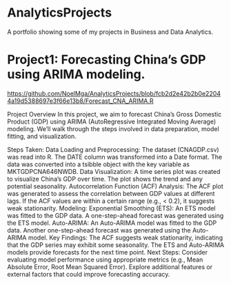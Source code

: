 # AnalyticsProjects
A portfolio showing some of my projects in Business and Data Analytics.

# Project1: Forecasting China’s GDP using ARIMA modeling. 
https://github.com/NoelMga/AnalyticsProjects/blob/fcb2d2e42b2b0e22044a19d5388697e3f66e13b8/Forecast_CNA_ARIMA.R

Project Overview
In this project, we aim to forecast China’s Gross Domestic Product (GDP) using ARIMA (AutoRegressive Integrated Moving Average) modeling. We’ll walk through the steps involved in data preparation, model fitting, and visualization.

Steps Taken:
Data Loading and Preprocessing:
The dataset (CNAGDP.csv) was read into R.
The DATE column was transformed into a Date format.
The data was converted into a tsibble object with the key variable as MKTGDPCNA646NWDB.
Data Visualization:
A time series plot was created to visualize China’s GDP over time.
The plot shows the trend and any potential seasonality.
Autocorrelation Function (ACF) Analysis:
The ACF plot was generated to assess the correlation between GDP values at different lags.
If the ACF values are within a certain range (e.g., < 0.2), it suggests weak stationarity.
Modeling:
Exponential Smoothing (ETS):
An ETS model was fitted to the GDP data.
A one-step-ahead forecast was generated using the ETS model.
Auto-ARIMA:
An Auto-ARIMA model was fitted to the GDP data.
Another one-step-ahead forecast was generated using the Auto-ARIMA model.
Key Findings:
The ACF suggests weak stationarity, indicating that the GDP series may exhibit some seasonality.
The ETS and Auto-ARIMA models provide forecasts for the next time point.
Next Steps:
Consider evaluating model performance using appropriate metrics (e.g., Mean Absolute Error, Root Mean Squared Error).
Explore additional features or external factors that could improve forecasting accuracy.
